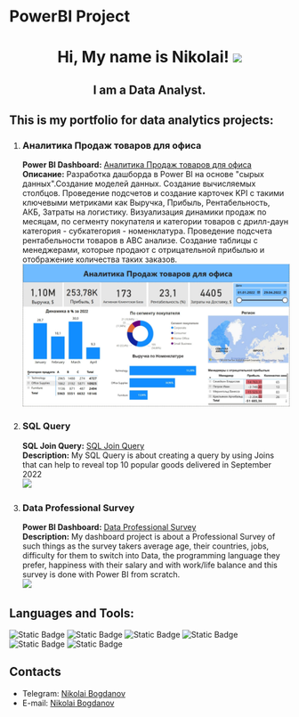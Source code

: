 # PowerBI Project
<h1 align="center">Hi, My name is Nikolai!
<img src="https://github.com/blackcater/blackcater/raw/main/images/Hi.gif" height="32"/>
</h1>
<h2 align="center">I am a Data Analyst.</h2>

<h2>This is my portfolio for data analytics projects:</h2>
<ol>
   <li>
      <h3>Аналитика Продаж товаров для офиса</h3>
      <p>
      <strong>Power BI Dashboard:</strong> <a href="https://github.com/NikolaiB-ux/Power_BI_SQL_Query/blob/main/images/photo_2025-04-29_11-21-27.jpg">Аналитика Продаж товаров для офиса</a><br>
      <strong>Описание:</strong> Разработка дашборда в Power BI на основе "сырых данных".Создание моделей данных.
       Создание вычисляемых столбцов. 
       Проведение подсчетов и создание карточек KPI с такими ключевыми метриками как Выручка, Прибыль, Рентабельность, АКБ, Затраты на логистику. 
       Визуализация динамики продаж по месяцам, по сегменту покупателя и категории товаров с дрилл-даун категория - субкатегория - номенклатура.
        Проведение подсчета рентабельности товаров в ABC анализе.
         Создание таблицы с менеджерами, которые продают с отрицательной прибылью и отображение количества таких заказов.<br>
      <img src="images/photo_2025-04-29_11-21-27.jpg">
      </p>
   </li>
   <li>
      <h3>SQL Query</h3>
      <p>
      <strong>SQL Join Query:</strong> <a href="https://github.com/NikolaiB-ux/Power_BI_Project/blob/main/images/SQL_Join_Query.jpg">SQL Join Query</a><br>
      <strong>Description:</strong> My SQL Query is about creating a query by using Joins that can help to reveal top 10 popular goods delivered in September 2022 <br>
      <img src="images/SQL_Join_Query.jpg">
      </p>
   </li>
   <li>
      <h3>Data Professional Survey</h3>
      <p>
      <strong>Power BI Dashboard:</strong> <a href="https://github.com/NikolaiB-ux/Power_BI_Project/blob/main/images/photo_2024-12-11_11-27-57.jpg">Data Professional Survey</a><br>
      <strong>Description:</strong> My dashboard project is about a Professional Survey of such things as
the survey takers average age, their countries, jobs, difficulty for them to switch into Data, 
the programming language they prefer, happiness with their salary and with work/life balance and this survey is done with Power BI from scratch.<br>
      <img src="images/photo_2024-12-11_11-27-57.jpg">
      </p>
   </li>
</ol>
<h2>Languages and Tools:</h2>
<div style="
  display: inline;
">
  <img alt="Static Badge" src="https://img.shields.io/badge/Python-000000?color=2222AF">
  <img alt="Static Badge" src="https://img.shields.io/badge/SQL-000000?color=FFA126">
  <img alt="Static Badge" src="https://img.shields.io/badge/Power%20BI-000000?color=EFF617">
  <img alt="Static Badge" src="https://img.shields.io/badge/Tableau-000000?color=1a699e">
  <img alt="Static Badge" src="https://img.shields.io/badge/Redash-000000?color=FF8C52">
  <img alt="Static Badge" src="https://img.shields.io/badge/Statistics-000000?color=A81919">
</div>
<h2>Contacts</h2>
<ul>
   <li>
      Telegram: <a href="https://t.me/Nikolay23B">Nikolai Bogdanov</a>
   </li>
   <li>
      E-mail: <a href="mailto:nikolaybogdanov953@gmail.com">Nikolai Bogdanov</a>
   </li>
</ul>